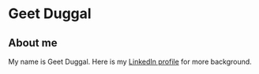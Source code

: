 # Geet Duggal

## About me

My name is Geet Duggal. Here is my [LinkedIn profile](https://github.com/geetduggal/notes/tree/719c78ec43b358c4b532992f56aa2f07246fae48/www.linkedin.com/in/geet-duggal-14321330/README.md) for more background.

